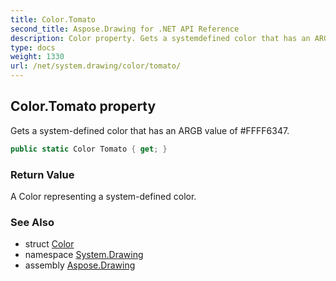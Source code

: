 ```yaml
---
title: Color.Tomato
second_title: Aspose.Drawing for .NET API Reference
description: Color property. Gets a systemdefined color that has an ARGB value of FFFF6347
type: docs
weight: 1330
url: /net/system.drawing/color/tomato/
---
```

## Color.Tomato property

Gets a system-defined color that has an ARGB value of #FFFF6347.

```csharp
public static Color Tomato { get; }
```

### Return Value

A Color representing a system-defined color.

### See Also

* struct [Color](../)
* namespace [System.Drawing](../../color/)
* assembly [Aspose.Drawing](../../../)


